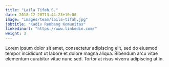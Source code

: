 ```yaml
---
title: "Laila Tifah S."
date: 2018-12-20T13:44:23+10:00
image: "images/team/laila-tifah.jpg"
jobtitle: "Kadiv Renbang Komunitas"
linkedinurl: "https://www.linkedin.com/"
weight: 3
---
```


Lorem ipsum dolor sit amet, consectetur adipiscing elit, sed do eiusmod tempor incididunt ut labore et dolore magna aliqua. Bibendum arcu vitae elementum curabitur vitae nunc sed. Tortor at risus viverra adipiscing at in.
